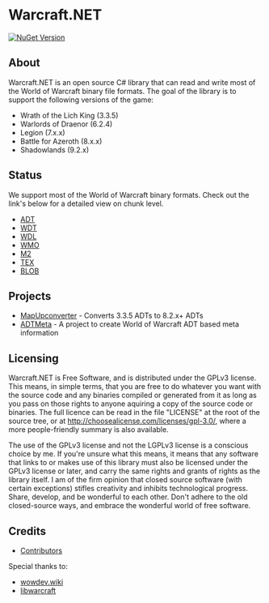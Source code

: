 # Warcraft.NET
<a href="https://www.nuget.org/packages/Warcraft.NET"><img alt="NuGet Version" src="https://img.shields.io/nuget/v/Warcraft.NET?style=for-the-badge&logo=nuget&label=Warcraft.NET"></a> 

## About
Warcraft.NET is an open source C# library that can read and write most of the World of Warcraft binary file formats. The goal of the library is to support the following versions of the game:
- Wrath of the Lich King (3.3.5)
- Warlords of Draenor (6.2.4)
- Legion (7.x.x)
- Battle for Azeroth (8.x.x)
- Shadowlands (9.2.x)

## Status
We support most of the World of Warcraft binary formats. Check out the link's below for a detailed view on chunk level.
- [ADT](Docs/ADT.md)
- [WDT](Docs/WDT.md)
- [WDL](Docs/WDL.md)
- [WMO](Docs/WMO.md)
- [M2](Docs/M2.md)
- [TEX](Docs/TEX.md)
- [BLOB](Docs/BLOB.md)

## Projects
- [MapUpconverter](https://github.com/ModernWoWTools/MapUpconverter) - Converts 3.3.5 ADTs to 8.2.x+ ADTs 
- [ADTMeta](https://github.com/ModernWoWTools/ADTMeta) - A project to create World of Warcraft ADT based meta information 

## Licensing
Warcraft.NET is Free Software, and is distributed under the GPLv3 license. This means, in simple terms, that you are free to do whatever you want with the source code and any binaries compiled or generated from it as long as you pass on those rights to anyone aquiring a copy of the source code or binaries. The full licence can be read in the file "LICENSE" at the root of the source tree, or at http://choosealicense.com/licenses/gpl-3.0/, where a more people-friendly summary is also available.

The use of the GPLv3 license and not the LGPLv3 license is a conscious choice by me. If you're unsure what this means, it means that any software that links to or makes use of this library must also be licensed under the GPLv3 license or later, and carry the same rights and grants of rights as the library itself. I am of the firm opinion that closed source software (with certain exceptions) stifles creativity and inhibits technological progress. Share, develop, and be wonderful to each other. Don't adhere to the old closed-source ways, and embrace the wonderful world of free software.

## Credits
- [Contributors](https://github.com/ModernWoWTools/Warcraft.NET/graphs/contributors)

Special thanks to:
- [wowdev.wiki](https://wowdev.wiki/)
- [libwarcraft](https://github.com/WowDevTools/libwarcraft)
